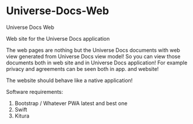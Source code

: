 # Universe-Docs-Web
Universe Docs Web

Web site for the Universe Docs application

The web pages are nothing but the Universe Docs documents with web view generated from Universe Docs view model! So you can view those documents both in web site and in Universe Docs application! For example privacy and agreements can be seen both in app. and website!

The website should behave like a native application! 

Software requirements:
1. Bootstrap / Whatever PWA latest and best one
2. Swift
3. Kitura
